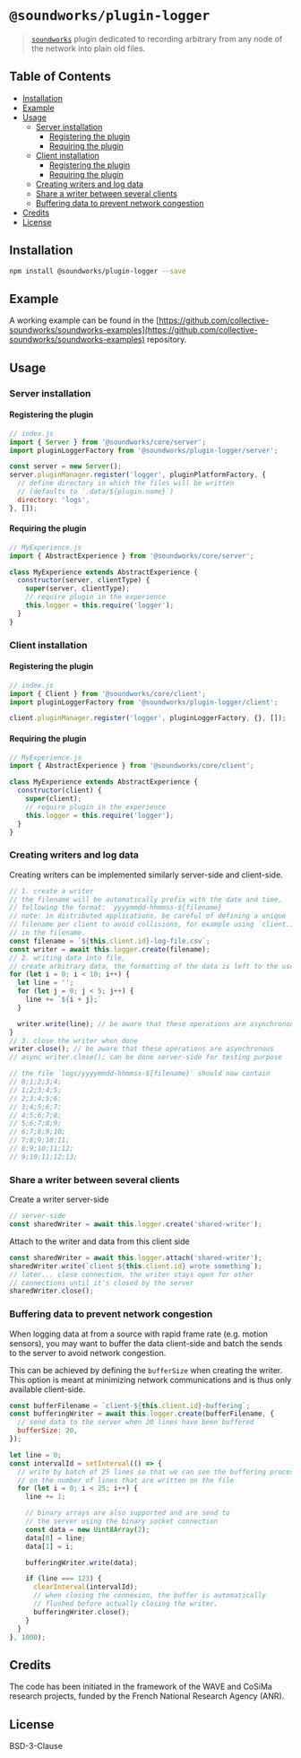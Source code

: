 # `@soundworks/plugin-logger`

> [`soundworks`](https://github.com/collective-soundworks/soundworks) plugin dedicated to recording arbitrary from any node of the network into plain old files.

## Table of Contents

<!-- toc -->

- [Installation](#installation)
- [Example](#example)
- [Usage](#usage)
  * [Server installation](#server-installation)
    + [Registering the plugin](#registering-the-plugin)
    + [Requiring the plugin](#requiring-the-plugin)
  * [Client installation](#client-installation)
    + [Registering the plugin](#registering-the-plugin-1)
    + [Requiring the plugin](#requiring-the-plugin-1)
  * [Creating writers and log data](#creating-writers-and-log-data)
  * [Share a writer between several clients](#share-a-writer-between-several-clients)
  * [Buffering data to prevent network congestion](#buffering-data-to-prevent-network-congestion)
- [Credits](#credits)
- [License](#license)

<!-- tocstop -->

## Installation

```sh
npm install @soundworks/plugin-logger --save
```

## Example

A working example can be found in the [https://github.com/collective-soundworks/soundworks-examples](https://github.com/collective-soundworks/soundworks-examples) repository.

## Usage

### Server installation

#### Registering the plugin

```js
// index.js
import { Server } from '@soundworks/core/server';
import pluginLoggerFactory from '@soundworks/plugin-logger/server';

const server = new Server();
server.pluginManager.register('logger', pluginPlatformFactory, {
  // define directory in which the files will be written
  // (defaults to `.data/${plugin.name}`)
  directory: 'logs',
}, []);
```

#### Requiring the plugin

```js
// MyExperience.js
import { AbstractExperience } from '@soundworks/core/server';

class MyExperience extends AbstractExperience {
  constructor(server, clientType) {
    super(server, clientType);
    // require plugin in the experience
    this.logger = this.require('logger');
  }
}
```

### Client installation

#### Registering the plugin

```js
// index.js
import { Client } from '@soundworks/core/client';
import pluginLoggerFactory from '@soundworks/plugin-logger/client';

client.pluginManager.register('logger', pluginLoggerFactory, {}, []);
```

#### Requiring the plugin

```js
// MyExperience.js
import { AbstractExperience } from '@soundworks/core/client';

class MyExperience extends AbstractExperience {
  constructor(client) {
    super(client);
    // require plugin in the experience
    this.logger = this.require('logger');
  }
}
```

### Creating writers and log data

Creating writers can be implemented similarly server-side and client-side.

```js
// 1. create a writer
// the filename will be automatically prefix with the date and time,
// following the format: `yyyymmdd-hhmmss-${filename}
// note: in distributed applications, be careful of defining a unique
// filename per client to avoid collisions, for example using `client.id`
// in the filename.
const filename = `${this.client.id}-log-file.csv`;
const writer = await this.logger.create(filename);
// 2. writing data into file,
// create arbitrary data, the formatting of the data is left to the user
for (let i = 0; i < 10; i++) {
  let line = '';
  for (let j = 0; j < 5; j++) {
    line += `${i + j};`
  }

  writer.write(line); // be aware that these operations are asynchronous
}
// 3. close the writer when done
writer.close(); // be aware that these operations are asynchronous
// async writer.close(); can be done server-side for testing purpose

// the file `logs/yyyymmdd-hhmmss-${filename}` should now contain
// 0;1;2;3;4;
// 1;2;3;4;5;
// 2;3;4;5;6;
// 3;4;5;6;7;
// 4;5;6;7;8;
// 5;6;7;8;9;
// 6;7;8;9;10;
// 7;8;9;10;11;
// 8;9;10;11;12;
// 9;10;11;12;13;
```

### Share a writer between several clients

Create a writer server-side

```js
// server-side
const sharedWriter = await this.logger.create('shared-writer');
```

Attach to the writer and data from this client side

```js
const sharedWriter = await this.logger.attach('shared-writer');
sharedWriter.write(`client ${this.client.id} wrote something`);
// later... close connection, the writer stays open for other
// connections until it's closed by the server
sharedWriter.close();
```

### Buffering data to prevent network congestion

When logging data at from a source with rapid frame rate (e.g. motion sensors), you may want to buffer the data client-side and batch the sends to the server to avoid network congestion.

This can be achieved by defining the `bufferSize` when creating the writer. This option is meant at minimizing network communications and is thus only available client-side.

```js
const bufferFilename = `client-${this.client.id}-buffering`;
const bufferingWriter = await this.logger.create(bufferFilename, {
  // send data to the server when 20 lines have been buffered
  bufferSize: 20,
});

let line = 0;
const intervalId = setInterval(() => {
  // write by batch of 25 lines so that we can see the buffering process
  // on the number of lines that are written on the file
  for (let i = 0; i < 25; i++) {
    line += 1;

    // binary arrays are also supported and are send to
    // the server using the binary socket connection
    const data = new Uint8Array(2);
    data[0] = line;
    data[1] = i;

    bufferingWriter.write(data);

    if (line === 123) {
      clearInterval(intervalId);
      // when closing the connexion, the buffer is automatically
      // flushed before actually closing the writer.
      bufferingWriter.close();
    }
  }
}, 1000);
```

## Credits

The code has been initiated in the framework of the WAVE and CoSiMa research projects, funded by the French National Research Agency (ANR).

## License

BSD-3-Clause
